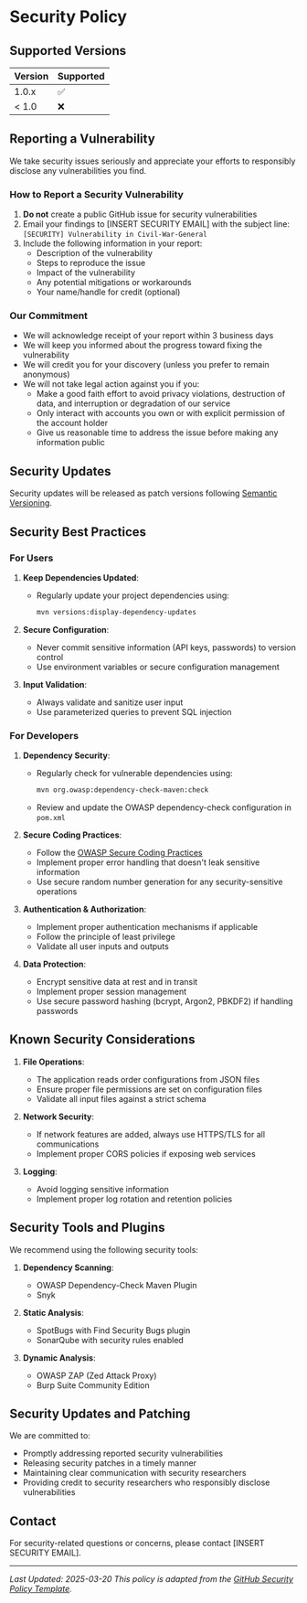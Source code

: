 # Security Policy

## Supported Versions

| Version | Supported          |
| ------- | ------------------ |
| 1.0.x   | :white_check_mark: |
| < 1.0   | :x:                |

## Reporting a Vulnerability

We take security issues seriously and appreciate your efforts to responsibly disclose any vulnerabilities you find.

### How to Report a Security Vulnerability

1. **Do not** create a public GitHub issue for security vulnerabilities
2. Email your findings to [INSERT SECURITY EMAIL] with the subject line: `[SECURITY] Vulnerability in Civil-War-General`
3. Include the following information in your report:
   - Description of the vulnerability
   - Steps to reproduce the issue
   - Impact of the vulnerability
   - Any potential mitigations or workarounds
   - Your name/handle for credit (optional)

### Our Commitment

- We will acknowledge receipt of your report within 3 business days
- We will keep you informed about the progress toward fixing the vulnerability
- We will credit you for your discovery (unless you prefer to remain anonymous)
- We will not take legal action against you if you:
  - Make a good faith effort to avoid privacy violations, destruction of data, and interruption or degradation of our service
  - Only interact with accounts you own or with explicit permission of the account holder
  - Give us reasonable time to address the issue before making any information public

## Security Updates

Security updates will be released as patch versions following [Semantic Versioning](https://semver.org/).

## Security Best Practices

### For Users

1. **Keep Dependencies Updated**:
   - Regularly update your project dependencies using:
     ```bash
     mvn versions:display-dependency-updates
     ```

2. **Secure Configuration**:
   - Never commit sensitive information (API keys, passwords) to version control
   - Use environment variables or secure configuration management

3. **Input Validation**:
   - Always validate and sanitize user input
   - Use parameterized queries to prevent SQL injection

### For Developers

1. **Dependency Security**:
   - Regularly check for vulnerable dependencies using:
     ```bash
     mvn org.owasp:dependency-check-maven:check
     ```
   - Review and update the OWASP dependency-check configuration in `pom.xml`

2. **Secure Coding Practices**:
   - Follow the [OWASP Secure Coding Practices](https://owasp.org/www-project-secure-coding-practices-quick-reference/)
   - Implement proper error handling that doesn't leak sensitive information
   - Use secure random number generation for any security-sensitive operations

3. **Authentication & Authorization**:
   - Implement proper authentication mechanisms if applicable
   - Follow the principle of least privilege
   - Validate all user inputs and outputs

4. **Data Protection**:
   - Encrypt sensitive data at rest and in transit
   - Implement proper session management
   - Use secure password hashing (bcrypt, Argon2, PBKDF2) if handling passwords

## Known Security Considerations

1. **File Operations**:
   - The application reads order configurations from JSON files
   - Ensure proper file permissions are set on configuration files
   - Validate all input files against a strict schema

2. **Network Security**:
   - If network features are added, always use HTTPS/TLS for all communications
   - Implement proper CORS policies if exposing web services

3. **Logging**:
   - Avoid logging sensitive information
   - Implement proper log rotation and retention policies

## Security Tools and Plugins

We recommend using the following security tools:

1. **Dependency Scanning**:
   - OWASP Dependency-Check Maven Plugin
   - Snyk

2. **Static Analysis**:
   - SpotBugs with Find Security Bugs plugin
   - SonarQube with security rules enabled

3. **Dynamic Analysis**:
   - OWASP ZAP (Zed Attack Proxy)
   - Burp Suite Community Edition

## Security Updates and Patching

We are committed to:
- Promptly addressing reported security vulnerabilities
- Releasing security patches in a timely manner
- Maintaining clear communication with security researchers
- Providing credit to security researchers who responsibly disclose vulnerabilities

## Contact

For security-related questions or concerns, please contact [INSERT SECURITY EMAIL].

---
*Last Updated: 2025-03-20*
*This policy is adapted from the [GitHub Security Policy Template](https://docs.github.com/en/code-security/getting-started/adding-a-security-policy-to-your-repository).*
